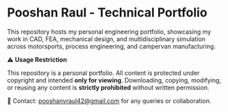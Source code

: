 # Pooshan Raul - Technical Portfolio

This repository hosts my personal engineering portfolio, showcasing my work in CAD, FEA, mechanical design, and multidisciplinary simulation across motorsports, process engineering, and campervan manufacturing.

⚠️ **Usage Restriction**

This repository is a personal portfolio. All content is protected under copyright and intended **only for viewing**. Downloading, copying, modifying, or reusing any content is **strictly prohibited** without written permission.

📧 Contact: pooshanvraul42@gmail.com for any queries or collaboration.
